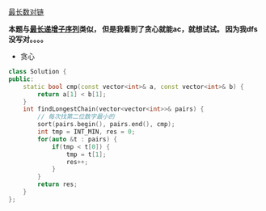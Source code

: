 [最长数对链](https://leetcode.cn/problems/maximum-length-of-pair-chain/description/)

**本题与[最长递增子序列](https://leetcode.cn/problems/longest-increasing-subsequence/description/)类似，
但是我看到了贪心就能ac，就想试试。
因为我dfs没写对。。。。**

- 贪心
```c++
class Solution {
public:
    static bool cmp(const vector<int>& a, const vector<int>& b) {
        return a[1] < b[1];
    }
    int findLongestChain(vector<vector<int>>& pairs) {
        // 每次找第二位数字最小的
        sort(pairs.begin(), pairs.end(), cmp);
        int tmp = INT_MIN, res = 0;
        for(auto &t : pairs) {
            if(tmp < t[0]) {
                tmp = t[1];
                res++;
            }
        }
        return res;
    }
};
```